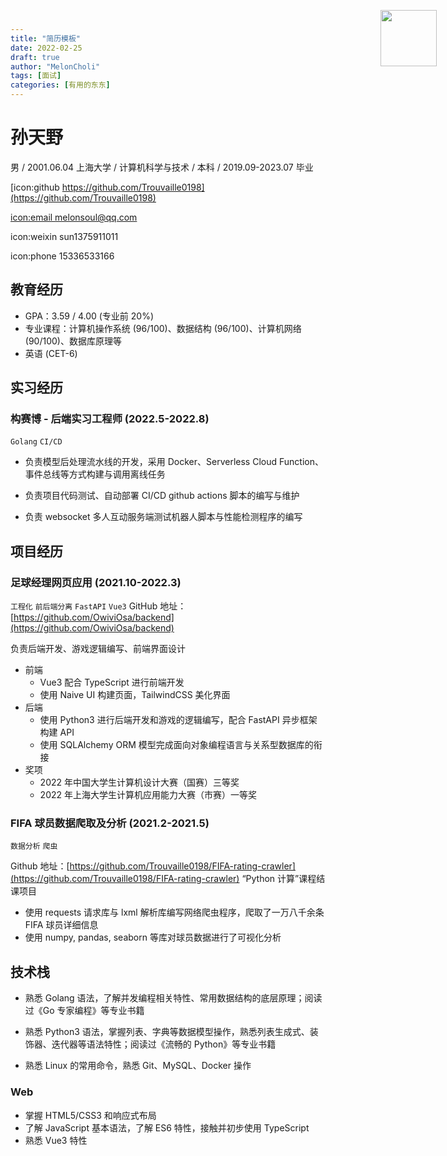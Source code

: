 ```yaml
---
title: "简历模板"
date: 2022-02-25
draft: true
author: "MelonCholi"
tags: [面试]
categories: [有用的东东]
---
```


# 孙天野

<img src="https://markdown-1303167219.cos.ap-shanghai.myqcloud.com/%E4%B8%8A%E5%A4%A7%E8%AF%81%E4%BB%B6%E7%85%A7.jpg" style="width:90px;position:absolute;top: 40px;right: 50px;">


男 / 2001.06.04
上海大学 / 计算机科学与技术 / 本科 / 2019.09-2023.07 毕业

[icon:github https://github.com/Trouvaille0198](https://github.com/Trouvaille0198)

[icon:email melonsoul@qq.com](mailto:melonsoul@qq.com)

icon:weixin sun1375911011

icon:phone 15336533166


## 教育经历

- GPA：3.59 / 4.00 (专业前 20%)
- 专业课程：计算机操作系统 (96/100)、数据结构 (96/100)、计算机网络 (90/100)、数据库原理等
- 英语 (CET-6)

## 实习经历

### 构赛博 - 后端实习工程师 (2022.5-2022.8)

`Golang` `CI/CD`

- 负责模型后处理流水线的开发，采用 Docker、Serverless Cloud Function、事件总线等方式构建与调用离线任务

- 负责项目代码测试、自动部署 CI/CD github actions 脚本的编写与维护

- 负责 websocket 多人互动服务端测试机器人脚本与性能检测程序的编写

## 项目经历

### 足球经理网页应用 (2021.10-2022.3)

`工程化` `前后端分离` `FastAPI` `Vue3`
GitHub 地址：[https://github.com/OwiviOsa/backend](https://github.com/OwiviOsa/backend)

负责后端开发、游戏逻辑编写、前端界面设计

- 前端
  - Vue3 配合 TypeScript 进行前端开发
  - 使用 Naive UI 构建页面，TailwindCSS 美化界面
- 后端
  - 使用 Python3 进行后端开发和游戏的逻辑编写，配合 FastAPI 异步框架构建 API
  - 使用 SQLAlchemy ORM 模型完成面向对象编程语言与关系型数据库的衔接
- 奖项
  - 2022 年中国大学生计算机设计大赛（国赛）三等奖
  - 2022 年上海大学生计算机应用能力大赛（市赛）一等奖

### FIFA 球员数据爬取及分析 (2021.2-2021.5)

`数据分析` `爬虫`

Github 地址：[https://github.com/Trouvaille0198/FIFA-rating-crawler](https://github.com/Trouvaille0198/FIFA-rating-crawler)
“Python 计算”课程结课项目

- 使用 requests 请求库与 lxml 解析库编写网络爬虫程序，爬取了一万八千余条 FIFA 球员详细信息
- 使用 numpy, pandas, seaborn 等库对球员数据进行了可视化分析

## 技术栈

- 熟悉 Golang 语法，了解并发编程相关特性、常用数据结构的底层原理；阅读过《Go 专家编程》等专业书籍

- 熟悉 Python3 语法，掌握列表、字典等数据模型操作，熟悉列表生成式、装饰器、迭代器等语法特性；阅读过《流畅的 Python》等专业书籍

- 熟悉 Linux 的常用命令，熟悉 Git、MySQL、Docker 操作

### Web

- 掌握 HTML5/CSS3 和响应式布局
- 了解 JavaScript 基本语法，了解 ES6 特性，接触并初步使用 TypeScript 
- 熟悉 Vue3 特性
